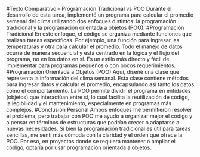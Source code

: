 #Texto Comparativo – Programación Tradicional vs POO
Durante el desarrollo de esta tarea, implementé un programa para calcular el promedio semanal del clima utilizando dos enfoques distintos: la programación tradicional y la programación orientada a objetos (POO). 
#Programación Tradicional
En este enfoque, el código se organiza mediante funciones que realizan tareas específicas. Por ejemplo, una función para ingresar las temperaturas y otra para calcular el promedio. Todo el manejo de datos ocurre de manera secuencial y está centrado en la lógica y el flujo del programa, no en los datos en sí. Es un estilo más directo y fácil de implementar para programas pequeños o con pocos requerimientos.
#Programación Orientada a Objetos (POO)
Aquí, diseñé una clase que representa la información del clima semanal. Esta clase contiene métodos para ingresar datos y calcular el promedio, encapsulando así tanto los datos como el comportamiento. La POO permite dividir el programa en entidades (objetos) que interactúan entre sí, lo cual facilita la reutilización de código, la legibilidad y el mantenimiento, especialmente en programas más complejos.
#Conclusión Personal
Ambos enfoques me permitieron resolver el problema, pero trabajar con POO me ayudó a organizar mejor el código y a pensar en términos de estructuras que podrían crecer o adaptarse a nuevas necesidades. Si bien la programación tradicional es útil para tareas sencillas, me sentí más cómoda con la claridad y el orden que ofrece la POO. Por eso, en proyectos donde se requiera mantener o ampliar el código, optaría por usar programación orientada a objetos.
